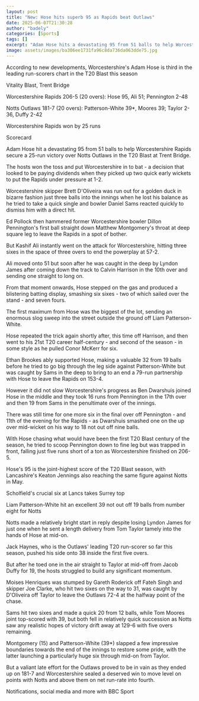 ```yaml
---
layout: post
title: "New: Hose hits superb 95 as Rapids beat Outlaws"
date: 2025-06-07T21:30:28
author: "badely"
categories: [Sports]
tags: []
excerpt: "Adam Hose hits a devastating 95 from 51 balls to help Worcestershire Rapids secure a 25-run victory over Notts Outlaws in the T20 Blast."
image: assets/images/ba306ee1731fa96c8da736da063dde75.jpg
---
```


According to new developments, Worcestershire's Adam Hose is third in the leading run-scorers chart in the T20 Blast this season

Vitality Blast, Trent Bridge

Worcestershire Rapids 206-5 (20 overs): Hose 95, Ali 51; Pennington 2-48

Notts Outlaws 181-7 (20 overs): Patterson-White 39*, Moores 39; Taylor 2-36, Duffy 2-42

Worcestershire Rapids won by 25 runs

Scorecard

Adam Hose hit a devastating 95 from 51 balls to help Worcestershire Rapids secure a 25-run victory over Notts Outlaws in the T20 Blast at Trent Bridge.

The hosts won the toss and put Worcestershire in to bat - a decision that looked to be paying dividends when they picked up two quick early wickets to put the Rapids under pressure at 1-2.

Worcestershire skipper Brett D'Oliveira was run out for a golden duck in bizarre fashion just three balls into the innings when he lost his balance as he tried to take a quick single and bowler Daniel Sams reacted quickly to dismiss him with a direct hit.

Ed Pollock then hammered former Worcestershire bowler Dillon Pennington's first ball straight down Matthew Montgomery's throat at deep square leg to leave the Rapids in a spot of bother.

But Kashif Ali instantly went on the attack for Worcestershire, hitting three sixes in the space of three overs to end the powerplay at 57-2.

Ali moved onto 51 but soon after he was caught in the deep by Lyndon James after coming down the track to Calvin Harrison in the 10th over and sending one straight to long on.

From that moment onwards, Hose stepped on the gas and produced a blistering batting display, smashing six sixes - two of which sailed over the stand - and seven fours.

The first maximum from Hose was the biggest of the lot, sending an enormous slog sweep into the street outside the ground off Liam Patterson-White.

Hose repeated the trick again shortly after, this time off Harrison, and then went to his 21st T20 career half-century - and second of the season - in some style as he pulled Conor McKerr for six.

Ethan Brookes ably supported Hose, making a valuable 32 from 19 balls before he tried to go big through the leg side against Patterson-White but was caught by Sams in the deep to bring to an end a 79-run partnership with Hose to leave the Rapids on 153-4.

However it did not slow Worcestershire's progress as Ben Dwarshuis joined Hose in the middle and they took 16 runs from Pennington in the 17th over and then 19 from Sams in the penultimate over of the innings.

There was still time for one more six in the final over off Pennington - and 11th of the evening for the Rapids - as Dwarshuis smashed one on the up over mid-wicket on his way to 18 not out off nine balls.

With Hose chasing what would have been the first T20 Blast century of the season, he tried to scoop Pennington down to fine leg but was trapped in front, falling just five runs short of a ton as Worcestershire finished on 206-5.

Hose's 95 is the joint-highest score of the T20 Blast season, with Lancashire's Keaton Jennings also reaching the same figure against Notts in May.

Scholfield's crucial six at Lancs takes Surrey top

Liam Patterson-White hit an excellent 39 not out off 19 balls from number eight for Notts

Notts made a relatively bright start in reply despite losing Lyndon James for just one when he sent a length delivery from Tom Taylor tamely into the hands of Hose at mid-on.

Jack Haynes, who is the Outlaws' leading T20 run-scorer so far this season, pushed his side onto 38 inside the first five overs.

But after he toed one in the air straight to Taylor at mid-off from Jacob Duffy for 19, the hosts struggled to build any significant momentum.

Moises Henriques was stumped by Gareth Roderick off Fateh Singh and skipper Joe Clarke, who hit two sixes on the way to 31, was caught by D'Oliveira off Taylor to leave the Outlaws 72-4 at the halfway point of the chase.

Sams hit two sixes and made a quick 20 from 12 balls, while Tom Moores joint top-scored with 39, but both fell in relatively quick succession as Notts saw any realistic hopes of victory drift away at 129-6 with five overs remaining.

Montgomery (15) and Patterson-White (39*) slapped a few impressive boundaries towards the end of the innings to restore some pride, with the latter launching a particularly huge six through mid-on from Taylor.

But a valiant late effort for the Outlaws proved to be in vain as they ended up on 181-7 and Worcestershire sealed a deserved win to move level on points with Notts and above them on net run-rate into fourth.

Notifications, social media and more with BBC Sport

